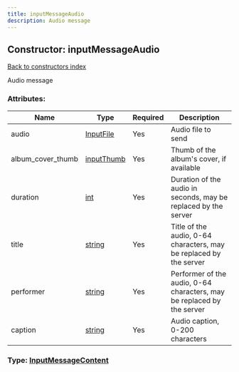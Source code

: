 ```yaml
---
title: inputMessageAudio
description: Audio message
---
```

## Constructor: inputMessageAudio  
[Back to constructors index](index.md)



Audio message

### Attributes:

| Name     |    Type       | Required | Description |
|----------|---------------|----------|-------------|
|audio|[InputFile](../types/InputFile.md) | Yes|Audio file to send|
|album\_cover\_thumb|[inputThumb](../constructors/inputThumb.md) | Yes|Thumb of the album's cover, if available|
|duration|[int](../types/int.md) | Yes|Duration of the audio in seconds, may be replaced by the server|
|title|[string](../types/string.md) | Yes|Title of the audio, 0-64 characters, may be replaced by the server|
|performer|[string](../types/string.md) | Yes|Performer of the audio, 0-64 characters, may be replaced by the server|
|caption|[string](../types/string.md) | Yes|Audio caption, 0-200 characters|



### Type: [InputMessageContent](../types/InputMessageContent.md)


